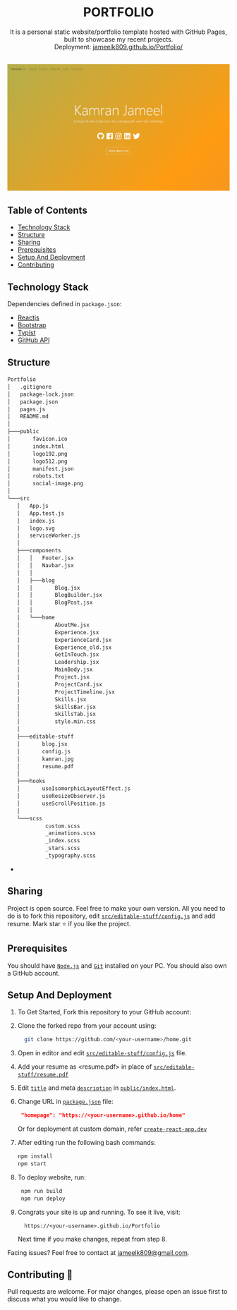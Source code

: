 <p align="center">
  <h1 align="center">PORTFOLIO</h1>

  <p align="center">
    It is a personal static website/portfolio template hosted with GitHub Pages, built to showcase my recent projects. <br>Deployment: 
    <a href="https://jameelk809.github.io/Portfolio/">jameelk809.github.io/Portfolio/</a>
    <br />
    <br />
  </p>
</p>

[![Site Preview](/public/social-image.png)](https://jameelk809.github.io/Portfolio/)


## Table of Contents

- [Technology Stack](#technology-stack-)
- [Structure](#structure-)
- [Sharing](#sharing-)
- [Prerequisites](#prerequisites-)
- [Setup And Deployment](#setup-and-deployment-)
- [Contributing](#contributing-)

## Technology Stack

Dependencies defined in `package.json`:

- [Reactjs](https://reactjs.org/)
- [Bootstrap](https://getbootstrap.com/)
- [Typist](https://github.com/jstejada/react-typist)
- [GitHub API](https://developer.github.com/v3/repos/)

## Structure
```bash
Portfolio
│   .gitignore
│   package-lock.json
│   package.json
│   pages.js
│   README.md
│
├───public
│       favicon.ico
│       index.html
│       logo192.png
│       logo512.png
│       manifest.json
│       robots.txt
│       social-image.png
│
└───src
   │   App.js
   │   App.test.js
   │   index.js
   │   logo.svg
   │   serviceWorker.js
   │
   ├───components
   │   │   Footer.jsx
   │   │   Navbar.jsx
   │   │
   │   ├───blog
   │   │       Blog.jsx
   │   │       BlogBuilder.jsx
   │   │       BlogPost.jsx
   │   │
   │   └───home
   │           AboutMe.jsx
   │           Experience.jsx
   │           ExperienceCard.jsx
   │           Experience_old.jsx
   │           GetInTouch.jsx
   │           Leadership.jsx
   │           MainBody.jsx
   │           Project.jsx
   │           ProjectCard.jsx
   │           ProjectTimeline.jsx
   │           Skills.jsx
   │           SkillsBar.jsx
   │           SkillsTab.jsx
   │           style.min.css
   │
   ├───editable-stuff
   │       blog.jsx
   │       config.js
   │       kamran.jpg
   │       resume.pdf
   │
   ├───hooks
   │       useIsomorphicLayoutEffect.js
   │       useResizeObserver.js
   │       useScrollPosition.js
   │
   └───scss
            custom.scss
            _animations.scss
            _index.scss
            _stars.scss
            _typography.scss
```
-

## Sharing

Project is open source. Feel free to make your own version. All you need to do is to fork this repository, edit [`src/editable-stuff/config.js`](./src/editable-stuff/config.js) and add resume. Mark star ⭐ if you like the project.

## Prerequisites

You should have [`Node.js`](https://nodejs.org/en/) and [`Git`](https://git-scm.com/) installed on your PC. You should also own a GitHub account.

## Setup And Deployment

1. To Get Started, Fork this repository to your GitHub account:
2. Clone the forked repo from your account using:

   ```bash
     git clone https://github.com/<your-username>/home.git
   ```

3. Open in editor and edit [`src/editable-stuff/config.js`](./src/editable-stuff/config.js) file.

4. Add your resume as <resume.pdf> in place of [`src/editable-stuff/resume.pdf`](./src/editable-stuff/)

5. Edit [`title`](./public/index.html#L34) and meta [`description`](./public/index.html#L13) in [`public/index.html`](./public/index.html).
6. Change URL in [`package.json`](./package.json) file:

   ```json
    "homepage": "https://<your-username>.github.io/home"
   ```

   Or for deployment at custom domain, refer [`create-react-app.dev`](https://create-react-app.dev/docs/deployment/#step-1-add-homepage-to-packagejson)

7. After editing run the following bash commands:

   ```bash
   npm install
   npm start
   ```

8. To deploy website, run:

   ```bash
    npm run build
    npm run deploy
   ```

9. Congrats your site is up and running. To see it live, visit:

   ```https
     https://<your-username>.github.io/Portfolio
   ```

   Next time if you make changes, repeat from step 8.

Facing issues? Feel free to contact at jameelk809@gmail.com.

## Contributing 🙌

Pull requests are welcome. For major changes, please open an issue first to discuss what you would like to change.
